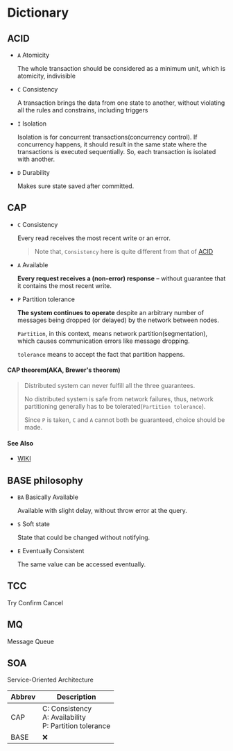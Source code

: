 # Dictionary

## ACID

- `A` Atomicity
    
    The whole transaction should be considered as a minimum unit, which is atomicity, indivisible

- `C` Consistency

    A transaction brings the data from one state to another, without violating all the rules and constrains, including triggers

- `I` Isolation

    Isolation is for concurrent transactions(concurrency control). If concurrency happens, it should result in the same state where the transactions is executed sequentially. So, each transaction is isolated with another.

- `D` Durability

    Makes sure state saved after committed.

## CAP

- `C` Consistency

    Every read receives the most recent write or an error.

    > Note that, `Consistency` here is quite different from that of [ACID](#ACID)

- `A` Available

    __Every request receives a (non-error) response__ – without guarantee that it contains the most recent write.

- `P` Partition tolerance

    __The system continues to operate__ despite an arbitrary number of messages being dropped (or delayed) by the network between nodes.

    `Partition`, in this context, means network partition(segmentation), which causes communication errors like message dropping.
    
    `tolerance` means to accept the fact that partition happens.

#### CAP theorem(AKA, Brewer's theorem)

> Distributed system can never fulfill all the three guarantees.
>
> No distributed system is safe from network failures, thus,
> network partitioning generally has to be tolerated(`Partition tolerance`).
>
> Since `P` is taken, `C` and `A` cannot both be guaranteed,
> choice should be made.

#### See Also

- [WIKI](https://en.wikipedia.org/wiki/CAP_theorem)

## BASE philosophy

- `BA` Basically Available

    Available with slight delay, without throw error at the query.

- `S` Soft state

    State that could be changed without notifying.

- `E` Eventually Consistent
    
    The same value can be accessed eventually.

## TCC

Try Confirm Cancel

## MQ

Message Queue

## SOA

Service-Oriented Architecture

Abbrev  | Description
---     | ---
CAP     | C: Consistency<br> A: Availability<br> P: Partition tolerance
BASE    | :x:
